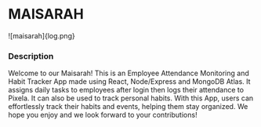 <br />
<h1>MAISARAH</h1>
![maisarah]{log.png}
<br />
<h3> Description</h3>
<p>Welcome to our Maisarah! This is an  Employee Attendance Monitoring and Habit Tracker App made using React, Node/Express and MongoDB Atlas. It  assigns daily tasks to employees after login then logs their attendance to Pixela. It can also be used to track personal habits. With this App, users can effortlessly track their habits and events, helping them stay organized. We hope you enjoy and we look forward to your contributions!</p>
